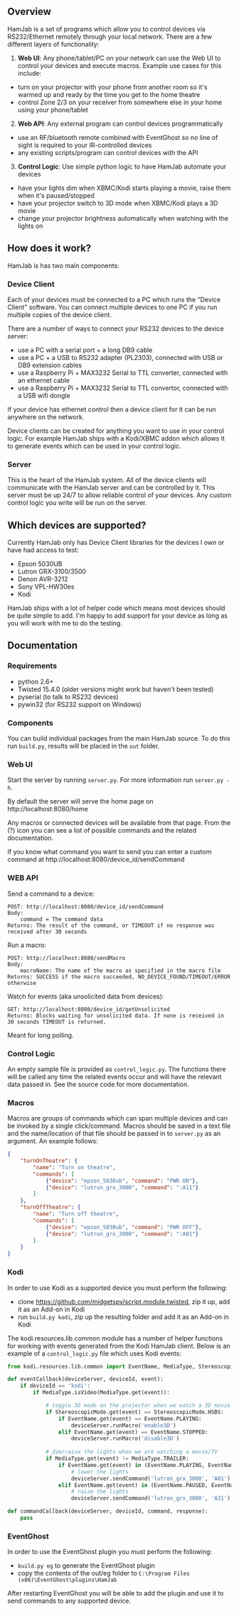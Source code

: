 ## Overview

HamJab is a set of programs which allow you to control devices via RS232/Ethernet remotely through your local network. There are a few different layers of functionality:

1) **Web UI**: Any phone/tablet/PC on your network can use the Web UI to control your devices and execute macros. Example use cases for this include:

- turn on your projector with your phone from another room so it's warmed up and ready by the time you get to the home theatre
- control Zone 2/3 on your receiver from somewhere else in your home using your phone/tablet

2) **Web API**: Any external program can control devices programmatically

- use an RF/bluetooth remote combined with EventGhost so no line of sight is required to your IR-controlled devices
- any existing scripts/program can control devices with the API

3) **Control Logic**: Use simple python logic to have HamJab automate your devices

- have your lights dim when XBMC/Kodi starts playing a movie, raise them when it's paused/stopped
- have your projector switch to 3D mode when XBMC/Kodi plays a 3D movie
- change your projector brightness automatically when watching with the lights on

## How does it work?

HamJab is has two main components:

### Device Client

Each of your devices must be connected to a PC which runs the "Device Client" software. You can connect multiple devices to one PC if you run multiple copies of the device client.

There are a number of ways to connect your RS232 devices to the device server:

- use a PC with a serial port + a long DB9 cable
- use a PC + a USB to RS232 adapter (PL2303), connected with USB or DB9 extension cables
- use a Raspberry Pi + MAX3232 Serial to TTL converter, connected with an ethernet cable
- use a Raspberry Pi + MAX3232 Serial to TTL convertor, connected with a USB wifi dongle

If your device has ethernet control then a device client for it can be run anywhere on the network.

Device clients can be created for anything you want to use in your control logic. For example HamJab ships with a Kodi/XBMC addon which allows it to generate events which can be used in your control logic.

### Server

This is the heart of the HamJab system. All of the device clients will communicate with the HamJab server and can be controlled by it. This server must be up 24/7 to allow reliable control of your devices. Any custom control logic you write will be run on the server.


## Which devices are supported?

Currently HamJab only has Device Client libraries for the devices I own or have had access to test:

- Epson 5030UB
- Lutron GRX-3100/3500
- Denon AVR-3212
- Sony VPL-HW30es
- Kodi

HamJab ships with a lot of helper code which means most devices should be quite simple to add. I'm happy to add support for your device as long as you will work with me to do the testing.

## Documentation

### Requirements

- python 2.6+
- Twisted 15.4.0 (older versions might work but haven't been tested)
- pyserial (to talk to RS232 devices)
- pywin32 (for RS232 support on Windows)

### Components

You can build individual packages from the main HamJab source. To do this run ```build.py```, results will be placed in the ```out``` folder.

### Web UI

Start the server by running ```server.py```. For more information run ```server.py -h```.

By default the server will serve the home page on http://localhost:8080/home

Any macros or connected devices will be available from that page. From the (?) icon you can see a list of possible commands and the related documentation.

If you know what command you want to send you can enter a custom command at http://localhost:8080/device_id/sendCommand 

### WEB API

Send a command to a device:
```
POST: http://localhost:8080/device_id/sendCommand
Body:
    command = The command data
Returns: The result of the command, or TIMEOUT if no response was received after 30 seconds
```

Run a macro:
```
POST: http://localhost:8080/sendMacro
Body:
    macroName: The name of the macro as specified in the macro file
Returns: SUCCESS if the macro succeeded, NO_DEVICE_FOUND/TIMEOUT/ERROR otherwise
```

Watch for events (aka unsolicited data from devices):
```
GET: http://localhost:8080/device_id/getUnsolicited
Returns: Blocks waiting for unsolicited data. If none is received in 30 seconds TIMEOUT is returned.
```
Meant for long polling.

### Control Logic

An empty sample file is provided as ```control_logic.py```. The functions there will be called any time the related events occur and will have the relevant data passed in. See the source code for more documentation.

### Macros

Macros are groups of commands which can span multiple devices and can be invoked by a single click/command. Macros should be saved in a text file and the name/location of that file should be passed in to ```server.py``` as an argument. An example follows:

```JSON
{
    "turnOnTheatre": {
        "name": "Turn on theatre",
        "commands": [
            {"device": "epson_5030ub", "command": "PWR ON"},
            {"device": "lutron_grx_3000", "command": ":A11"}
        ]
    },
    "turnOffTheatre": {
        "name": "Turn off theatre",
        "commands": [
            {"device": "epson_5030ub", "command": "PWR OFF"},
            {"device": "lutron_grx_3000", "command": ":A01"}
        ]
    }
}
```

### Kodi

In order to use Kodi as a supported device you must perform the following:

- clone https://github.com/midgetspy/script.module.twisted, zip it up, add it as an Add-on in Kodi
- run ```build.py kodi```, zip up the resulting folder and add it as an Add-on in Kodi

The kodi.resources.lib.common module has a number of helper functions for working with events generated from the Kodi HamJab client. Below is an example of a ```control_logic.py``` file which uses Kodi events:

```python
from kodi.resources.lib.common import EventName, MediaType, StereoscopicMode

def eventCallback(deviceServer, deviceId, event):
    if deviceId == 'kodi':
        if MediaType.isVideo(MediaType.get(event)):

            # toggle 3D mode on the projector when we watch a 3D movie
            if StereoscopicMode.get(event) == StereoscopicMode.HSBS:
                if EventName.get(event) == EventName.PLAYING:
                    deviceServer.runMacro('enable3D')
                elif EventName.get(event) == EventName.STOPPED:
                    deviceServer.runMacro('disable3D')
        
            # dim/raise the lights when we are watching a movie/TV
            if MediaType.get(event) != MediaType.TRAILER:
                if EventName.get(event) in (EventName.PLAYING, EventName.RESUMED):
                    # lower the lights
                    deviceServer.sendCommand('lutron_grx_3000', 'A01')
                elif EventName.get(event) in (EventName.PAUSED, EventName.STOPPED):
                    # raise the lights
                    deviceServer.sendCommand('lutron_grx_3000', 'A31')

def commandCallback(deviceServer, deviceId, command, response):
    pass
```

### EventGhost

In order to use the EventGhost plugin you must perform the following:

- ```build.py eg``` to generate the EventGhost plugin
- copy the contents of the out/eg folder to ```C:\Program Files (x86)\EventGhost\plugins\HamJab```

After restarting EventGhost you will be able to add the plugin and use it to send commands to any supported device.



